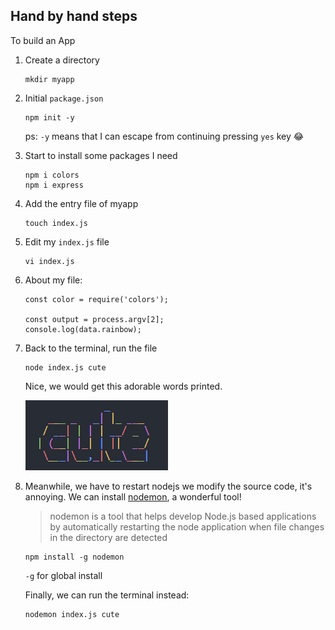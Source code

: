 ## Hand by hand steps

To build an App


1. Create a directory

    ```
    mkdir myapp
    ```

2. Initial `package.json`

    ```
    npm init -y
    ```
    ps: `-y` means that I can escape from continuing pressing `yes` key :joy:

3. Start to install some packages I need

    ```
    npm i colors
    npm i express
    ```

4. Add the entry file of myapp

    ```
    touch index.js
    ```

5. Edit my `index.js` file

    ```
    vi index.js
    ```

6. About my file:

    ```
    const color = require('colors');

    const output = process.argv[2];
    console.log(data.rainbow);
    ```

7. Back to the terminal, run the file

    ```
    node index.js cute
    ```
    Nice, we would get this adorable words printed.

    ![colors_cute](/assets/readme/colors_console.png)

8. Meanwhile, we have to restart nodejs we modify the source code, it's annoying.
We can install [nodemon](https://www.npmjs.com/package/nodemon), a wonderful tool!

    > nodemon is a tool that helps develop Node.js based applications by automatically restarting the node application when file changes in the directory are detected

    ```
    npm install -g nodemon
    ```
    `-g` for global install

    Finally, we can run the terminal instead:

    ```
    nodemon index.js cute
    ```